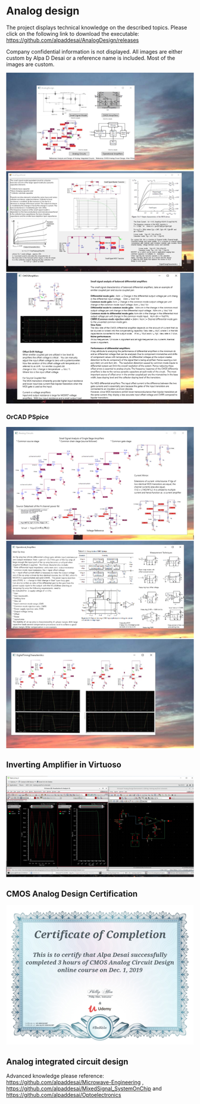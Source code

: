 # Analog design

The project displays technical knowledge on the described topics. Please click on the following link to download the executable:
https://github.com/alpaddesai/AnalogDesign/releases

Company confidential information is not displayed. All images are either custom by Alpa D Desai or a reference name is included.  Most of the images are custom. 

![AnalogDesign](MainWindowImage.png)
![AnalogDesign](SmallSignalModelImage.png)
![AnalogDesign](CMOSImage.png)

### OrCAD PSpice
![AnalogDesign](AnalogCircuitsImage.png)
![AnalogDesign](OperationalAmplifiersImage.png)
![AnalogDesign](DigitalTimingCharacteristics.png)

## Inverting Amplifier in Virtuoso
![InvertingAmplifier](inverting_amplifier.png)

## CMOS Analog Design Certification
![CMOS Analog Design](CMOSAnalogDesign.jpg)


## Analog integrated circuit design
Advanced knowledge please reference: https://github.com/alpaddesai/Microwave-Engineering , https://github.com/alpaddesai/MixedSignal_SystemOnChip and https://github.com/alpaddesai/Optoelectronics
